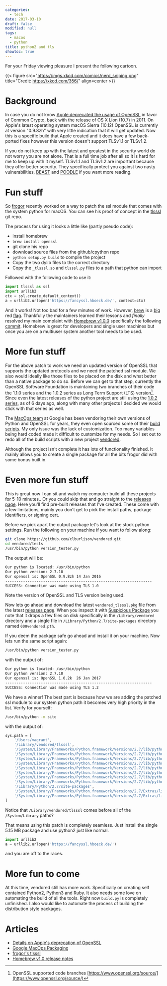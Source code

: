 ```yaml
---
categories:
  - tech
date: 2017-03-10
draft: false
modified: null
tags:
  - macos
  - python
title: python2 and tls
showtoc: true
---
```


For your Friday viewing pleasure I present the following cartoon.

{{< figure src="https://imgs.xkcd.com/comics/nerd_sniping.png" title="Credit: https://xkcd.com/356/" align=center >}}

# Background

In case you do not know [Apple deprecated the usage of OpenSSL](http://stackoverflow.com/a/7406994) in favor of Common Crypto, back with the release of OS X Lion (10.7) in 2011. On Apple's latest operating system macOS Sierra (10.12) OpenSSL is currently at version "0.9.8zh" with very little indication that it will get updated. Now this is a specific build that Apple created and it does have a few back-ported fixes however this version doesn't support TLSv1.1 or TLSv1.2.

If you do not keep up with the latest and greatest in the security world do not worry you are not alone. That is a full time job after all so it is hard for me to keep up with it myself. TLSv1.1 and TLSv1.2 are important because they offer better security. They specifically protect you against two nasty vulnerabilities, [BEAST](http://www.webopedia.com/TERM/S/ssl_beast.html) and [POODLE](https://www.us-cert.gov/ncas/alerts/TA14-290A) if you want more reading.

# Fun stuff

So [frogor](https://michaellynn.github.io/about/) recently worked on a way to patch the ssl module that comes with the system python for macOS. You can see his proof of concept in the [tlsssl](https://github.com/pudquick/tlsssl) git repo.

The process for using it looks a little like (partly pseudo code):

- install homebrew
- `brew install openssl`
- git clone his repo
- download source files from the github/cpython repo
- `python setup.py build` to compile the project
- Copy the two dylib files to the correct directory
- Copy the `_tlsssl.so` and `tlsssl.py` files to a path that python can import

Followed with the following code to use it:

```python
import tlsssl as ssl
import urllib2
ctx = ssl.create_default_context()
a = urllib2.urlopen('https://fancyssl.hboeck.de/', context=ctx)
```

And it works! Not too bad for a few minutes of work. However, [brew](https://github.com/Homebrew/legacy-homebrew/issues/20424) is a [big](https://github.com/Homebrew/legacy-homebrew/issues/47450) red [flag](https://github.com/Homebrew/legacy-homebrew/issues/45625). Thankfully the maintainers learned their lessons and _finally_ resolved my main complaint with [Homebrew v1.0.0](https://github.com/Homebrew/brew/releases/tag/1.0.0) specifically the following [commit](https://github.com/Homebrew/brew/releases/tag/1.0.0). Homebrew is great for developers and single user machines but once you are on a multiuser system another tool needs to be used.

# More fun stuff

For the above patch to work we need an updated version of OpenSSL that supports the updated protocols and we need the patched ssl module. We also would ideally like those files to be placed on the disk and what better than a native package to do so. Before we can get to that step, currently the OpenSSL Software Foundation is maintaining two branches of their code the 1.1.0 series and the 1.0.2 series as Long Term Support (LTS) version[^1]. Since even the latest releases of the python project are still using the [1.0.2 series](https://github.com/python/cpython/pull/459), as of 6 days ago, along with many other projects I decided we would stick with that series as well.

The [MacOps team](https://github.com/google/macops) at Google has been vendoring their own versions of Python and OpenSSL for years, they even open sourced some of their [build scripts](https://github.com/google/macops/tree/master/packages). My only issue was the lack of customization. Too many variables being hard coded made it difficult to customize for my needs. So I set out to redo all of the build scripts with a new project [vendored](https://github.com/clburlison/vendored).

Although the project isn't complete it has lots of functionality finished. It mainly allows you to create a single package for all the bits frogor did with some bonus built in.

# Even more fun stuff

This is great now I can sit and watch my computer build all these projects for 5-10 minutes.. Or you could skip that and go straight to the [releases page](https://github.com/clburlison/vendored/releases). Here you'll find pre-built releases that I've created. These come with a few limitations, mainly you don't get to pick the install paths, package identifiers, or signing cert.

Before we pick apart the output package let's look at the stock python settings. Run the following on your machine if you want to follow along:

```bash
git clone https://github.com/clburlison/vendored.git
cd vendored/tests
/usr/bin/python version_tester.py
```

The output will be:

```bash
Our python is located: /usr/bin/python
Our python version: 2.7.10
Our openssl is: OpenSSL 0.9.8zh 14 Jan 2016
------------------------------------------------------------------
SUCCESS: Connection was made using TLS 1.0
```

Note the version of OpenSSL and TLS version being used.

Now lets go ahead and download the latest `vendored_tlsssl.pkg` file from the latest [releases page](https://github.com/clburlison/vendored/releases/latest). When you inspect it with [Suspicious Package](http://www.mothersruin.com/software/SuspiciousPackage/) you note that it drops a few files on disk specifically in the `/Library/vendored` directory and a single file in `/Library/Python/2.7/site-packages` directory named `000vendored.pth`.

If you deem the package safe go ahead and install it on your machine. Now lets run the same script again:

```bash
/usr/bin/python version_tester.py
```

with the output of:

```bash
Our python is located: /usr/bin/python
Our python version: 2.7.10
Our openssl is: OpenSSL 1.0.2k  26 Jan 2017
------------------------------------------------------------------
SUCCESS: Connection was made using TLS 1.2
```

We have a winner! The best part is because how we are adding the patched ssl module to our system python path it becomes very high priority in the list. Verify for yourself:

```bash
/usr/bin/python -m site
```

with the output of:

```bash
sys.path = [
    '/Users/vagrant',
    '/Library/vendored/tlsssl',
    '/System/Library/Frameworks/Python.framework/Versions/2.7/lib/python27.zip',
    '/System/Library/Frameworks/Python.framework/Versions/2.7/lib/python2.7',
    '/System/Library/Frameworks/Python.framework/Versions/2.7/lib/python2.7/plat-darwin',
    '/System/Library/Frameworks/Python.framework/Versions/2.7/lib/python2.7/plat-mac',
    '/System/Library/Frameworks/Python.framework/Versions/2.7/lib/python2.7/plat-mac/lib-scriptpackages',
    '/System/Library/Frameworks/Python.framework/Versions/2.7/lib/python2.7/lib-tk',
    '/System/Library/Frameworks/Python.framework/Versions/2.7/lib/python2.7/lib-old',
    '/System/Library/Frameworks/Python.framework/Versions/2.7/lib/python2.7/lib-dynload',
    '/Library/Python/2.7/site-packages',
    '/System/Library/Frameworks/Python.framework/Versions/2.7/Extras/lib/python',
    '/System/Library/Frameworks/Python.framework/Versions/2.7/Extras/lib/python/PyObjC',
]
```

Notice that `/Library/vendored/tlsssl` comes before all of the `/System/Library` paths?

That means using this patch is completely seamless. Just install the single 5.15 MB package and use python2 just like normal.

```python
import urllib2
a = urllib2.urlopen('https://fancyssl.hboeck.de/')
```

and you are off to the races.

# More fun to come

At this time, vendored still has more work. Specifically on creating self contained Python2, Python3 and Ruby. It also needs some love on automating the build of all the tools. Right now `build.py` is completely unfinished. I also would like to automate the process of building the distribution style packages.

# Articles

- [Details on Apple's deprecation of OpenSSL](http://stackoverflow.com/a/7406994)
- [Google MacOps Packaging](https://github.com/google/macops/tree/master/packages)
- [frogor's tlsssl](https://github.com/pudquick/tlsssl)
- [Homebrew v1.0 release notes](https://github.com/Homebrew/brew/releases/tag/1.0.0)

[^1]: OpenSSL supported code branches [https://www.openssl.org/source/](https://www.openssl.org/source/)
